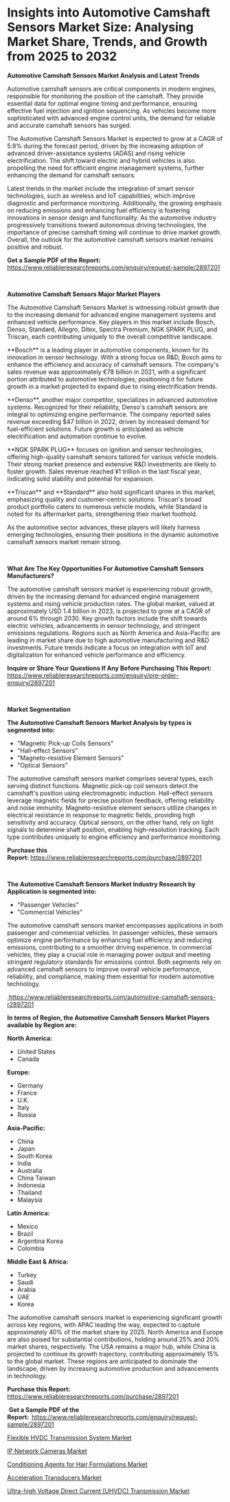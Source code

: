 <p><h1>Insights into Automotive Camshaft Sensors Market Size: Analysing Market Share, Trends, and Growth from 2025 to 2032</h1></p><p><strong>Automotive Camshaft Sensors Market Analysis and Latest Trends</strong></p>
<p><p>Automotive camshaft sensors are critical components in modern engines, responsible for monitoring the position of the camshaft. They provide essential data for optimal engine timing and performance, ensuring effective fuel injection and ignition sequencing. As vehicles become more sophisticated with advanced engine control units, the demand for reliable and accurate camshaft sensors has surged.</p><p>The Automotive Camshaft Sensors Market is expected to grow at a CAGR of 5.9% during the forecast period, driven by the increasing adoption of advanced driver-assistance systems (ADAS) and rising vehicle electrification. The shift toward electric and hybrid vehicles is also propelling the need for efficient engine management systems, further enhancing the demand for camshaft sensors.</p><p>Latest trends in the market include the integration of smart sensor technologies, such as wireless and IoT capabilities, which improve diagnostic and performance monitoring. Additionally, the growing emphasis on reducing emissions and enhancing fuel efficiency is fostering innovations in sensor design and functionality. As the automotive industry progressively transitions toward autonomous driving technologies, the importance of precise camshaft timing will continue to drive market growth. Overall, the outlook for the automotive camshaft sensors market remains positive and robust.</p></p>
<p><strong>Get a Sample PDF of the Report:&nbsp;</strong> <a href="https://www.reliableresearchreports.com/enquiry/request-sample/2897201?utm_campaign=31&utm_medium=2&utm_source=Github&utm_content=ia&utm_term=15032025&utm_id=automotive-camshaft-sensors">https://www.reliableresearchreports.com/enquiry/request-sample/2897201</a></p>
<p>&nbsp;</p>
<p><strong>Automotive Camshaft Sensors Major Market Players</strong></p>
<p><p>The Automotive Camshaft Sensors Market is witnessing robust growth due to the increasing demand for advanced engine management systems and enhanced vehicle performance. Key players in this market include Bosch, Denso, Standard, Allegro, Ditex, Spectra Premium, NGK SPARK PLUG, and Triscan, each contributing uniquely to the overall competitive landscape.</p><p>**Bosch** is a leading player in automotive components, known for its innovation in sensor technology. With a strong focus on R&D, Bosch aims to enhance the efficiency and accuracy of camshaft sensors. The company's sales revenue was approximately €78 billion in 2021, with a significant portion attributed to automotive technologies, positioning it for future growth in a market projected to expand due to rising electrification trends.</p><p>**Denso**, another major competitor, specializes in advanced automotive systems. Recognized for their reliability, Denso's camshaft sensors are integral to optimizing engine performance. The company reported sales revenue exceeding $47 billion in 2022, driven by increased demand for fuel-efficient solutions. Future growth is anticipated as vehicle electrification and automation continue to evolve.</p><p>**NGK SPARK PLUG** focuses on ignition and sensor technologies, offering high-quality camshaft sensors tailored for various vehicle models. Their strong market presence and extensive R&D investments are likely to foster growth. Sales revenue reached ¥1 trillion in the last fiscal year, indicating solid stability and potential for expansion.</p><p>**Triscan** and **Standard** also hold significant shares in this market, emphasizing quality and customer-centric solutions. Triscan's broad product portfolio caters to numerous vehicle models, while Standard is noted for its aftermarket parts, strengthening their market foothold.</p><p>As the automotive sector advances, these players will likely harness emerging technologies, ensuring their positions in the dynamic automotive camshaft sensors market remain strong.</p></p>
<p>&nbsp;</p>
<p><strong>What Are The Key Opportunities For Automotive Camshaft Sensors Manufacturers?</strong></p>
<p><p>The automotive camshaft sensors market is experiencing robust growth, driven by the increasing demand for advanced engine management systems and rising vehicle production rates. The global market, valued at approximately USD 1.4 billion in 2023, is projected to grow at a CAGR of around 6% through 2030. Key growth factors include the shift towards electric vehicles, advancements in sensor technology, and stringent emissions regulations. Regions such as North America and Asia-Pacific are leading in market share due to high automotive manufacturing and R&D investments. Future trends indicate a focus on integration with IoT and digitalization for enhanced vehicle performance and efficiency.</p></p>
<p><strong>Inquire or Share Your Questions If Any Before Purchasing This Report:</strong> <a href="https://www.reliableresearchreports.com/enquiry/pre-order-enquiry/2897201?utm_campaign=31&utm_medium=2&utm_source=Github&utm_content=ia&utm_term=15032025&utm_id=automotive-camshaft-sensors">https://www.reliableresearchreports.com/enquiry/pre-order-enquiry/2897201</a></p>
<p>&nbsp;</p>
<p><strong>Market Segmentation</strong></p>
<p><strong>The Automotive Camshaft Sensors Market Analysis by types is segmented into:</strong></p>
<p><ul><li>"Magnetic Pick-up Coils Sensors"</li><li>"Hall-effect Sensors"</li><li>"Magneto-resistive Element Sensors"</li><li>"Optical Sensors"</li></ul></p>
<p><p>The automotive camshaft sensors market comprises several types, each serving distinct functions. Magnetic pick-up coil sensors detect the camshaft's position using electromagnetic induction. Hall-effect sensors leverage magnetic fields for precise position feedback, offering reliability and noise immunity. Magneto-resistive element sensors utilize changes in electrical resistance in response to magnetic fields, providing high sensitivity and accuracy. Optical sensors, on the other hand, rely on light signals to determine shaft position, enabling high-resolution tracking. Each type contributes uniquely to engine efficiency and performance monitoring.</p></p>
<p><strong>Purchase this Report:&nbsp;</strong><a href="https://www.reliableresearchreports.com/purchase/2897201?utm_campaign=31&utm_medium=2&utm_source=Github&utm_content=ia&utm_term=15032025&utm_id=automotive-camshaft-sensors">https://www.reliableresearchreports.com/purchase/2897201</a></p>
<p>&nbsp;</p>
<p><strong>The Automotive Camshaft Sensors Market Industry Research by Application is segmented into:</strong></p>
<p><ul><li>"Passenger Vehicles"</li><li>"Commercial Vehicles"</li></ul></p>
<p><p>The automotive camshaft sensors market encompasses applications in both passenger and commercial vehicles. In passenger vehicles, these sensors optimize engine performance by enhancing fuel efficiency and reducing emissions, contributing to a smoother driving experience. In commercial vehicles, they play a crucial role in managing power output and meeting stringent regulatory standards for emissions control. Both segments rely on advanced camshaft sensors to improve overall vehicle performance, reliability, and compliance, making them essential for modern automotive technology.</p></p>
<p><a href="https://www.reliableresearchreports.com/automotive-camshaft-sensors-r2897201?utm_campaign=31&utm_medium=2&utm_source=Github&utm_content=ia&utm_term=15032025&utm_id=automotive-camshaft-sensors">&nbsp;https://www.reliableresearchreports.com/automotive-camshaft-sensors-r2897201</a></p>
<p><strong>In terms of Region, the Automotive Camshaft Sensors Market Players available by Region are:</strong></p>
<p>
    <p> <strong> North America: </strong>
        <ul>
            <li>United States</li>
            <li>Canada</li>
        </ul>
        </p> 
    <p> <strong> Europe: </strong>
        <ul>
            <li>Germany</li>
            <li>France</li>
            <li>U.K.</li>
            <li>Italy</li>
            <li>Russia</li>
        </ul>
        </p> 
    <p> <strong> Asia-Pacific: </strong>
        <ul>
            <li>China</li>
            <li>Japan</li>
            <li>South Korea</li>
            <li>India</li>
            <li>Australia</li>
            <li>China Taiwan</li>
            <li>Indonesia</li>
            <li>Thailand</li>
            <li>Malaysia</li>
        </ul>
        </p> 
    <p> <strong> Latin America: </strong>
        <ul>
            <li>Mexico</li>
            <li>Brazil</li>
            <li>Argentina Korea</li>
            <li>Colombia</li>
        </ul>
        </p> 
    <p> <strong> Middle East & Africa: </strong>
        <ul>
            <li>Turkey</li>
            <li>Saudi</li>
            <li>Arabia</li>
            <li>UAE</li>
            <li>Korea</li>
        </ul>
    </p>
    </p>
<p><p>The automotive camshaft sensors market is experiencing significant growth across key regions, with APAC leading the way, expected to capture approximately 40% of the market share by 2025. North America and Europe are also poised for substantial contributions, holding around 25% and 20% market shares, respectively. The USA remains a major hub, while China is projected to continue its growth trajectory, contributing approximately 15% to the global market. These regions are anticipated to dominate the landscape, driven by increasing automotive production and advancements in technology.</p></p>
<p><strong>Purchase this Report: </strong><a href="https://www.reliableresearchreports.com/purchase/2897201?utm_campaign=31&utm_medium=2&utm_source=Github&utm_content=ia&utm_term=15032025&utm_id=automotive-camshaft-sensors">https://www.reliableresearchreports.com/purchase/2897201</a></p>
<p>&nbsp;<strong>Get a Sample PDF of the Report:&nbsp;&nbsp;</strong><a href="https://www.reliableresearchreports.com/enquiry/request-sample/2897201?utm_campaign=31&utm_medium=2&utm_source=Github&utm_content=ia&utm_term=15032025&utm_id=automotive-camshaft-sensors">https://www.reliableresearchreports.com/enquiry/request-sample/2897201</a></p>
<p><strong></strong></p>
<p><p><a href="https://github.com/trossdushi7u/Market-Research-Report-List-1/blob/main/flexible-hvdc-transmission-system-market.md?utm_campaign=31&utm_medium=2&utm_source=Github&utm_content=ia&utm_term=15032025&utm_id=automotive-camshaft-sensors">Flexible HVDC Transmission System Market</a></p><p><a href="https://github.com/cernkomlkawi/Market-Research-Report-List-1/blob/main/ip-network-cameras-market.md?utm_campaign=31&utm_medium=2&utm_source=Github&utm_content=ia&utm_term=15032025&utm_id=automotive-camshaft-sensors">IP Network Cameras Market</a></p><p><a href="https://github.com/abuegalawixo/Market-Research-Report-List-1/blob/main/conditioning-agents-for-hair-formulations-market.md?utm_campaign=31&utm_medium=2&utm_source=Github&utm_content=ia&utm_term=15032025&utm_id=automotive-camshaft-sensors">Conditioning Agents for Hair Formulations Market</a></p><p><a href="https://github.com/boonegoicks7/Market-Research-Report-List-1/blob/main/acceleration-transducers-market.md?utm_campaign=31&utm_medium=2&utm_source=Github&utm_content=ia&utm_term=15032025&utm_id=automotive-camshaft-sensors">Acceleration Transducers Market</a></p><p><a href="https://github.com/gavalegeyndt26/Market-Research-Report-List-1/blob/main/ultra-high-voltage-direct-current-uhvdc-transmission-market.md?utm_campaign=31&utm_medium=2&utm_source=Github&utm_content=ia&utm_term=15032025&utm_id=automotive-camshaft-sensors">Ultra-high Voltage Direct Current (UHVDC) Transmission Market</a></p></p>